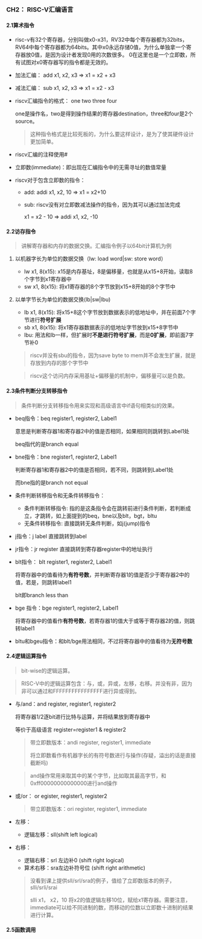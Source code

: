### CH2： RISC-V汇编语言

#### 2.1算术指令

* risc-v有32个寄存器，分别叫做x0-x31，RV32中每个寄存器都为32bits，RV64中每个寄存器都为64bits。其中x0永远存储0值，为什么单独拿一个寄存器放0值，是因为设计者发现0用的次数很多。
  0在这里也是一个立即数，所有试图对x0寄存器写的指令都是无效的。

* 加法汇编： add x1, x2, x3 => x1 = x2 + x3

* 减法汇编： sub  x1, x2, x3 =>  x1 = x2 - x3

* riscv汇编指令的格式： one two three four

  one是操作名，two是得到操作结果的寄存器destination，three和four是2个source。

  > 这种指令格式是比较死板的，为什么要这样设计，是为了使其硬件设计更加简单。

* riscv汇编的注释使用#

* 立即数(immediate)：即出现在汇编指令中的无需寻址的数值常量

* riscv对于包含立即数的指令：

  * add: addi x1, x2, 10 => x1 = x2+10 

  * sub: riscv没有对立即数减法操作的指令，因为其可以通过加法完成

    x1 = x2 - 10 => addi x1, x2, -10

#### 2.2访存指令

> 讲解寄存器和内存的数据交换。汇编指令例子以64bit计算机为例

1. 以机器字长为单位的数据交换（lw: load word|sw: store word）

   * lw x1, 8(x15): x15是内存基址，8是偏移量，也就是从x15+8开始，读取8个字节到x1寄存器中
   * sw x1, 8(x15): 将x1寄存器的8个字节放到x15+8开始的8个字节中

2. 以单字节长为单位的数据交换(lb|sw|lbu)

   * lb x1, 8(x15): 将x15+8这个字节放到数据表示的低地址中，并在前面7个字节进行**符号扩展**
   * sb x1, 8(x15): 将x1寄存器数据表示的低地址字节放到x15+8字节中
   * lbu: 用法和lb一样，但扩展时**不是进行符号扩展**，而是**0扩展**，即前面7字节补0

   > riscv并没有sbu的指令，因为save byte to mem并不会发生扩展，就是存放到内存的那个字节中

   > riscv这个访问内存采用基址+偏移量的机制中，偏移量可以是负数。



#### 2.3条件判断分支转移指令

> 条件判断分支转移指令用来实现和高级语言中if语句相类似的效果。

* beq指令：beq register1, register2, Label1

  意思是判断寄存器1和寄存器2中的值是否相同，如果相同则跳转到Label1处

  beq指代的是branch equal

* bne指令：bne register1, register2, Label1

  判断寄存器1和寄存器2中的值是否相同，若不同，则跳转到Label1处

  而bne指的是branch not equal

  

* 条件判断转移指令和无条件转移指令：

  * 条件判断转移指令: 指的是这条指令会在跳转前进行条件判断，若判断成立，才跳转，如上面提到的beq，bne以及blt，bgt，bltu
  * 无条件转移指令: 直接跳转无条件判断，如j(jump)指令

* j指令：j label 直接跳转到label

* jr指令：jr register 直接跳转到寄存器register中的地址执行

* blt指令： blt register1, register2, Label1

  将寄存器中的值看待为**有符号数**，并判断寄存器1的值是否少于寄存器2中的值，若是，则跳转label1

  blt即branch less than

* bge 指令：bge register1, register2, Label1

  将寄存器中的值看作**有符号数**，若寄存器1的值大于或等于寄存器2的值，则跳转label1

* bltu和bgeu指令：和blt/bge用法相同，不过将寄存器中的值看待为**无符号数**



#### 2.4逻辑运算指令

> bit-wise的逻辑运算。

> RISC-V中的逻辑运算包含：与，或，异或，左移，右移。并没有非，因为非可以通过和FFFFFFFFFFFFFFFF进行异或得到。

* 与/and：and register, register1, register2

  将寄存器1/2逐bit进行比特与运算，并将结果放到寄存器中

  等价于高级语言 register=register1 & register2

  > 带立即数版本：andi register, register1, immediate
  >
  > 将立即数看作有机器字长的有符号数进行与操作(存疑，溢出的话是直接截断吗)

  > and操作常用来取其中的某个字节，比如取其最高字节，和0xff00000000000000进行and操作

* 或/or： or egister, register1, register2

  > 带立即数版本：ori register, register1, immediate

* 左移：

  * 逻辑左移：sll(shift left logical)

* 右移：

  * 逻辑右移：srl 左边补0 (shift right logical)
  * 算术右移：sra左边补符号位 (shift right arithmetic)

  > 没看到课上提供sll/srl/sra的例子，值给了立即数版本的例子，slli/srli/srai
  >
  > slli x1， x2，10 将x2的值逻辑左移10位，赋给x1寄存器。需要注意，immediate可以给不同进制的数，而移动的位数以立即数十进制的结果进行计算。



#### 2.5函数调用

